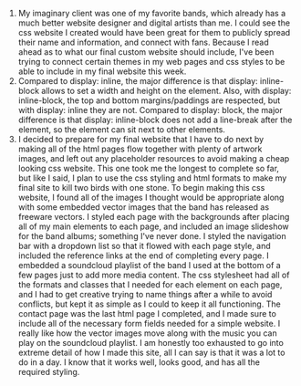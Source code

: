<ol>
  <li>My imaginary client was one of my favorite bands, which already has a much better website designer and digital artists than me. I could see the css website I created would have been great for them to publicly spread their name and information, and connect with fans. Because I read ahead as to what our final custom website should include, I've been trying to connect certain themes in my web pages and css styles to be able to include in my final website this week.</li>
  <li>Compared to display&#58; inline, the major difference is that display&#58; inline-block allows to set a width and height on the element. Also, with display&#58; inline-block, the top and bottom margins/paddings are respected, but with display&#58; inline they are not. Compared to display&#58; block, the major difference is that display&#58; inline-block does not add a line-break after the element, so the element can sit next to other elements.</li>
  <li>I decided to prepare for my final website that I have to do next by making all of the html pages flow together with plenty of artwork images, and left out any placeholder resources to avoid making a cheap looking css website. This one took me the longest to complete so far, but like I said, I plan to use the css styling and html formats to make my final site to kill two birds with one stone. To begin making this css website, I found all of the images I thought would be appropriate along with some embedded vector images that the band has released as freeware vectors. I styled each page with the backgrounds after placing all of my main elements to each page, and included an image slideshow for the band albums; something I've never done. I styled the navigation bar with a dropdown list so that it flowed with each page style, and included the reference links at the end of completing every page. I embedded a soundcloud playlist of the band I used at the bottom of a few pages just to add more media content. The css stylesheet had all of the formats and classes that I needed for each element on each page, and I had to get creative trying to name things after a while to avoid conflicts, but kept it as simple as I could to keep it all functioning. The contact page was the last html page I completed, and I made sure to include all of the necessary form fields needed for a simple website. I really like how the vector images move along with the music you can play on the soundcloud playlist. I am honestly too exhausted to go into extreme detail of how I made this site, all I can say is that it was a lot to do in a day. I know that it works well, looks good, and has all the required styling.</li>
</ol>

